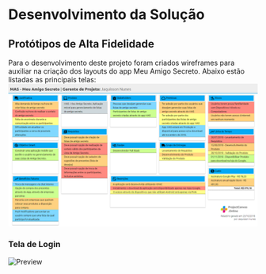 # Desenvolvimento da Solução

## Protótipos de Alta Fidelidade
Para o desenvolvimento deste projeto foram criados wireframes para auxiliar na criação dos layouts do app Meu Amigo Secreto.
Abaixo estão listadas as principais telas:
![Preview](images/canvas/MAS-PITCH.png?raw=true "Business Model Canvas - MAS")
### Tela de Login
![Preview](images/wireframes/WIR001.png?raw=true "Wireframe da tela de Login - MAS")
